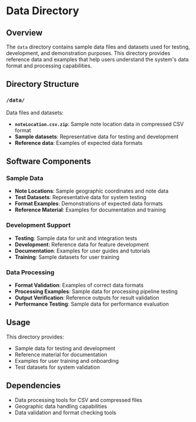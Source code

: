 # Data Directory

## Overview
The `data` directory contains sample data files and datasets used for testing, 
development, and demonstration purposes. This directory provides reference data 
and examples that help users understand the system's data format and processing 
capabilities.

## Directory Structure

### `/data/`

Data files and datasets:

- **`noteLocation.csv.zip`**: Sample note location data in compressed CSV format
- **Sample datasets**: Representative data for testing and development
- **Reference data**: Examples of expected data formats

## Software Components

### Sample Data

- **Note Locations**: Sample geographic coordinates and note data
- **Test Datasets**: Representative data for system testing
- **Format Examples**: Demonstrations of expected data formats
- **Reference Material**: Examples for documentation and training

### Development Support

- **Testing**: Sample data for unit and integration tests
- **Development**: Reference data for feature development
- **Documentation**: Examples for user guides and tutorials
- **Training**: Sample datasets for user training

### Data Processing

- **Format Validation**: Examples of correct data formats
- **Processing Examples**: Sample data for processing pipeline testing
- **Output Verification**: Reference outputs for result validation
- **Performance Testing**: Sample data for performance evaluation

## Usage

This directory provides:

- Sample data for testing and development
- Reference material for documentation
- Examples for user training and onboarding
- Test datasets for system validation

## Dependencies

- Data processing tools for CSV and compressed files
- Geographic data handling capabilities
- Data validation and format checking tools 

